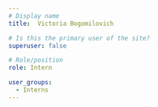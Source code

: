 ```yaml
---
# Display name
title:  Victoria Bogomilovich

# Is this the primary user of the site?
superuser: false

# Role/position
role: Intern

user_groups:
  - Interns
---
```

